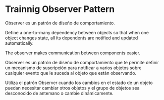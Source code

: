 # Trainnig Observer Pattern

Observer es un patrón de diseño de comportamiento.

Define a one-to-many dependency between objects so that when one object changes state, all its dependents are notified and updated automatically.

The observer makes communication between components easier.

Observer es un patrón de diseño de comportamiento que te permite definir un mecanismo de suscripción para notificar a varios objetos sobre cualquier evento que le suceda al objeto que están observando.

Utiliza el patrón Observer cuando los cambios en el estado de un objeto puedan necesitar cambiar otros objetos y el grupo de objetos sea desconocido de antemano o cambie dinámicamente.